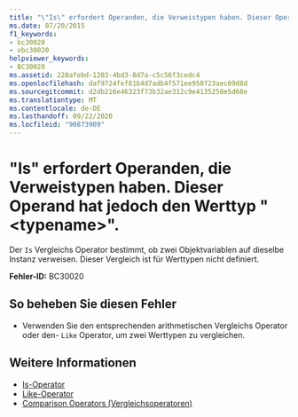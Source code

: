 ```yaml
---
title: "\"Is\" erfordert Operanden, die Verweistypen haben. Dieser Operand hat jedoch den Werttyp \"<typename>\"."
ms.date: 07/20/2015
f1_keywords:
- bc30020
- vbc30020
helpviewer_keywords:
- BC30020
ms.assetid: 228afebd-1203-4bd3-8d7a-c5c56f3cedc4
ms.openlocfilehash: daf9724fef81b4d7adb4f571ee950723aec09d8d
ms.sourcegitcommit: d2db216e46323f73b32ae312c9e4135258e5d68e
ms.translationtype: MT
ms.contentlocale: de-DE
ms.lasthandoff: 09/22/2020
ms.locfileid: "90873909"
---
```

# <a name="is-requires-operands-that-have-reference-types-but-this-operand-has-the-value-type-typename"></a>"Is" erfordert Operanden, die Verweistypen haben. Dieser Operand hat jedoch den Werttyp "\<typename>".

Der `Is` Vergleichs Operator bestimmt, ob zwei Objektvariablen auf dieselbe Instanz verweisen. Dieser Vergleich ist für Werttypen nicht definiert.  
  
 **Fehler-ID:** BC30020  
  
## <a name="to-correct-this-error"></a>So beheben Sie diesen Fehler  
  
- Verwenden Sie den entsprechenden arithmetischen Vergleichs Operator oder den- `Like` Operator, um zwei Werttypen zu vergleichen.  
  
## <a name="see-also"></a>Weitere Informationen

- [Is-Operator](../operators/is-operator.md)
- [Like-Operator](../operators/like-operator.md)
- [Comparison Operators (Vergleichsoperatoren)](../operators/comparison-operators.md)
